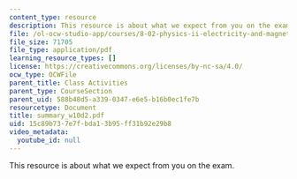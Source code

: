 ```yaml
---
content_type: resource
description: This resource is about what we expect from you on the exam.
file: /ol-ocw-studio-app/courses/8-02-physics-ii-electricity-and-magnetism-spring-2007/15c89b737e7fbda13b95ff31b92e29b8_summary_w10d2.pdf
file_size: 71705
file_type: application/pdf
learning_resource_types: []
license: https://creativecommons.org/licenses/by-nc-sa/4.0/
ocw_type: OCWFile
parent_title: Class Activities
parent_type: CourseSection
parent_uid: 588b48d5-a339-0347-e6e5-b16b0ec1fe7b
resourcetype: Document
title: summary_w10d2.pdf
uid: 15c89b73-7e7f-bda1-3b95-ff31b92e29b8
video_metadata:
  youtube_id: null
---
```

This resource is about what we expect from you on the exam.